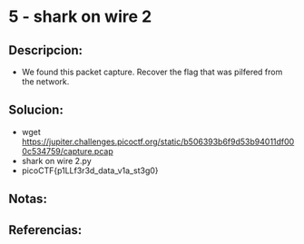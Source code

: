 # 5 - shark on wire 2

## Descripcion:
* We found this packet capture. Recover the flag that was pilfered from the network.

## Solucion:
* wget https://jupiter.challenges.picoctf.org/static/b506393b6f9d53b94011df000c534759/capture.pcap
* shark on wire 2.py
* picoCTF{p1LLf3r3d_data_v1a_st3g0}

## Notas:

## Referencias:
